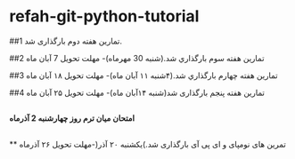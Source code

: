 # refah-git-python-tutorial
##1
تمارین هفته دوم بارگذاری شد. 


##2
تمارين هفته سوم بارگذاري شد.(شنبه 30 مهرماه)- مهلت تحويل 7 آبان ماه


##3
تمارين هفته چهارم بارگذاري شد.(۴شنبه ۱۱ آبان ماه)- مهلت تحويل ۱۸ آبان ماه

##4
تمارین هفته پنجم بارگذاری شد(شنبه ۱۴آبان ماه)- مهلت تحویل ۲۵ آبان ماه

##
**امتحان ميان ترم روز چهارشنبه 2 آذرماه**

##
**
تمرین های نومپای و ای پی آی بارگذاری شد.)یکشنبه ۲۰ آذر(-مهلت تحویل  ۲۶ آذرماه

